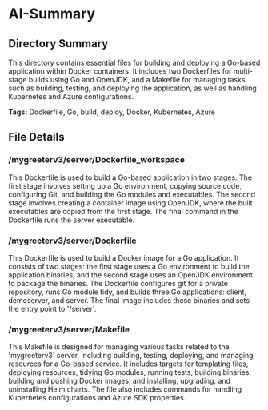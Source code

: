 # AI-Summary
## Directory Summary
This directory contains essential files for building and deploying a Go-based application within Docker containers. It includes two Dockerfiles for multi-stage builds using Go and OpenJDK, and a Makefile for managing tasks such as building, testing, and deploying the application, as well as handling Kubernetes and Azure configurations.

**Tags:** Dockerfile, Go, build, deploy, Docker, Kubernetes, Azure

## File Details
    
### /mygreeterv3/server/Dockerfile_workspace
This Dockerfile is used to build a Go-based application in two stages. The first stage involves setting up a Go environment, copying source code, configuring Git, and building the Go modules and executables. The second stage involves creating a container image using OpenJDK, where the built executables are copied from the first stage. The final command in the Dockerfile runs the server executable.

### /mygreeterv3/server/Dockerfile
This Dockerfile is used to build a Docker image for a Go application. It consists of two stages: the first stage uses a Go environment to build the application binaries, and the second stage uses an OpenJDK environment to package the binaries. The Dockerfile configures git for a private repository, runs Go module tidy, and builds three Go applications: client, demoserver, and server. The final image includes these binaries and sets the entry point to '/server'.

### /mygreeterv3/server/Makefile
This Makefile is designed for managing various tasks related to the 'mygreeterv3' server, including building, testing, deploying, and managing resources for a Go-based service. It includes targets for templating files, deploying resources, tidying Go modules, running tests, building binaries, building and pushing Docker images, and installing, upgrading, and uninstalling Helm charts. The file also includes commands for handling Kubernetes configurations and Azure SDK properties.
